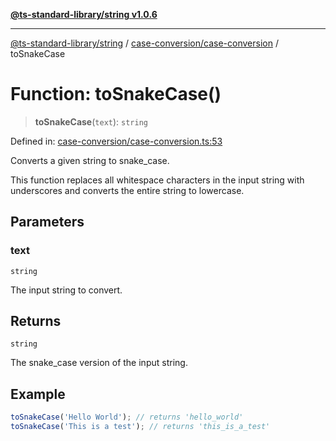 [**@ts-standard-library/string v1.0.6**](../../../README.md)

***

[@ts-standard-library/string](../../../modules.md) / [case-conversion/case-conversion](../README.md) / toSnakeCase

# Function: toSnakeCase()

> **toSnakeCase**(`text`): `string`

Defined in: [case-conversion/case-conversion.ts:53](https://github.com/gabaudette/ts-stdlib/blob/4a412e6fb273dc9fcab54b84c05921f52dac4b3f/packages/string/src/case-conversion/case-conversion.ts#L53)

Converts a given string to snake_case.

This function replaces all whitespace characters in the input string with underscores
and converts the entire string to lowercase.

## Parameters

### text

`string`

The input string to convert.

## Returns

`string`

The snake_case version of the input string.

## Example

```typescript
toSnakeCase('Hello World'); // returns 'hello_world'
toSnakeCase('This is a test'); // returns 'this_is_a_test'
```
